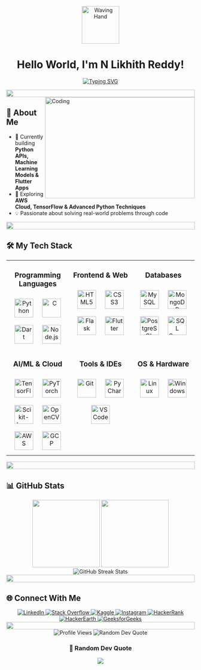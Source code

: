 <div align="center">
  <img src="https://raw.githubusercontent.com/Tarikul-Islam-Anik/Animated-Fluent-Emojis/master/Emojis/Hand%20gestures/Waving%20Hand.png" alt="Waving Hand" width="100" height="100" />
  
  # Hello World, I'm N Likhith Reddy!
  
  <p align="center">
    <a href="https://git.io/typing-svg"><img src="https://readme-typing-svg.demolab.com?font=Fira+Code&pause=1000&color=6A5ACD&center=true&vCenter=true&width=435&lines=Python+Developer;Machine+Learning+Enthusiast;Flutter+App+Developer;AWS+Cloud+Learner;Always+Learning+New+Technologies" alt="Typing SVG" /></a>
  </p>
  
  <img src="https://i.imgur.com/dBaSKWF.gif" height="20" width="100%">
</div>

<img align="right" height="270px" alt="Coding" width="400" src="https://media.giphy.com/media/v1.Y2lkPTc5MGI3NjExNzM0OTgzMjYzNjI1NzQzNGEwZjM0ZDE3N2M2NTIxNWExMmE2ZmIwNSZlcD12MV9pbnRlcm5hbF9naWZzX2dpZklkJmN0PWc/qgQUggAC3Pfv687qPC/giphy.gif" />

## 💫 About Me

- 🚀 Currently building **Python APIs, Machine Learning Models & Flutter Apps**
- 🌱 Exploring **AWS Cloud, TensorFlow & Advanced Python Techniques**
- 💡 Passionate about solving real-world problems through code

<div align="center">
  <img src="https://i.imgur.com/dBaSKWF.gif" height="20" width="100%">
</div>

## 🛠️ My Tech Stack

<div align="center">
  <table>
    <tr>
      <td valign="top" width="33%">
        <h3 align="center">Programming Languages</h3>
        <div align="center">
          <a href="https://www.python.org/" target="_blank"><img style="margin: 10px" src="https://profilinator.rishav.dev/skills-assets/python-original.svg" alt="Python" height="50" /></a>
          <a href="https://www.cprogramming.com/" target="_blank"><img style="margin: 10px" src="https://profilinator.rishav.dev/skills-assets/c-original.svg" alt="C" height="50" /></a>
          <a href="https://dart.dev/" target="_blank"><img style="margin: 10px" src="https://profilinator.rishav.dev/skills-assets/dartlang-icon.svg" alt="Dart" height="50" /></a>
          <a href="https://nodejs.org/" target="_blank"><img style="margin: 10px" src="https://profilinator.rishav.dev/skills-assets/nodejs-original-wordmark.svg" alt="Node.js" height="50" /></a>
        </div>
      </td>
      <td valign="top" width="33%">
        <h3 align="center">Frontend & Web</h3>
        <div align="center">
          <a href="https://www.w3.org/html/" target="_blank"><img style="margin: 10px" src="https://profilinator.rishav.dev/skills-assets/html5-original-wordmark.svg" alt="HTML5" height="50" /></a>
          <a href="https://www.w3schools.com/css/" target="_blank"><img style="margin: 10px" src="https://profilinator.rishav.dev/skills-assets/css3-original-wordmark.svg" alt="CSS3" height="50" /></a>
          <a href="https://flask.palletsprojects.com/" target="_blank"><img style="margin: 10px" src="https://profilinator.rishav.dev/skills-assets/flask.png" alt="Flask" height="50" /></a>
          <a href="https://flutter.dev/" target="_blank"><img style="margin: 10px" src="https://profilinator.rishav.dev/skills-assets/flutterio-icon.svg" alt="Flutter" height="50" /></a>
        </div>
      </td>
      <td valign="top" width="33%">
        <h3 align="center">Databases</h3>
        <div align="center">
          <a href="https://www.mysql.com/" target="_blank"><img style="margin: 10px" src="https://profilinator.rishav.dev/skills-assets/mysql-original-wordmark.svg" alt="MySQL" height="50" /></a>
          <a href="https://www.mongodb.com/" target="_blank"><img style="margin: 10px" src="https://profilinator.rishav.dev/skills-assets/mongodb-original-wordmark.svg" alt="MongoDB" height="50" /></a>
          <a href="https://www.postgresql.org/" target="_blank"><img style="margin: 10px" src="https://profilinator.rishav.dev/skills-assets/postgresql-original-wordmark.svg" alt="PostgreSQL" height="50" /></a>
          <a href="https://www.microsoft.com/en-us/sql-server" target="_blank"><img style="margin: 10px" src="https://www.svgrepo.com/show/303229/microsoft-sql-server-logo.svg" alt="SQL Server" height="50" /></a>
        </div>
      </td>
    </tr>
    <tr>
      <td valign="top" width="33%">
        <h3 align="center">AI/ML & Cloud</h3>
        <div align="center">
          <a href="https://www.tensorflow.org/" target="_blank"><img style="margin: 10px" src="https://profilinator.rishav.dev/skills-assets/tensorflow-icon.svg" alt="TensorFlow" height="50" /></a>
          <a href="https://pytorch.org/" target="_blank"><img style="margin: 10px" src="https://profilinator.rishav.dev/skills-assets/pytorch-icon.svg" alt="PyTorch" height="50" /></a>
          <a href="https://scikit-learn.org/" target="_blank"><img style="margin: 10px" src="https://upload.wikimedia.org/wikipedia/commons/0/05/Scikit_learn_logo_small.svg" alt="Scikit-learn" height="50" /></a>
          <a href="https://opencv.org/" target="_blank"><img style="margin: 10px" src="https://profilinator.rishav.dev/skills-assets/opencv-icon.svg" alt="OpenCV" height="50" /></a>
          <a href="https://aws.amazon.com/" target="_blank"><img style="margin: 10px" src="https://profilinator.rishav.dev/skills-assets/amazonwebservices-original-wordmark.svg" alt="AWS" height="50" /></a>
          <a href="https://cloud.google.com/" target="_blank"><img style="margin: 10px" src="https://profilinator.rishav.dev/skills-assets/google_cloud-icon.svg" alt="GCP" height="50" /></a>
        </div>
      </td>
      <td valign="top" width="33%">
        <h3 align="center">Tools & IDEs</h3>
        <div align="center">
          <a href="https://github.com/" target="_blank"><img style="margin: 10px" src="https://profilinator.rishav.dev/skills-assets/git-scm-icon.svg" alt="Git" height="50" /></a>
          <a href="https://www.jetbrains.com/pycharm/" target="_blank"><img style="margin: 10px" src="https://resources.jetbrains.com/storage/products/pycharm/img/meta/pycharm_logo_300x300.png" alt="PyCharm" height="50" /></a>
          <a href="https://code.visualstudio.com/" target="_blank"><img style="margin: 10px" src="https://upload.wikimedia.org/wikipedia/commons/thumb/9/9a/Visual_Studio_Code_1.35_icon.svg/1200px-Visual_Studio_Code_1.35_icon.svg.png" alt="VS Code" height="50" /></a>
          </a>
        </div>
      </td>
      <td valign="top" width="33%">
        <h3 align="center">OS & Hardware</h3>
        <div align="center">
          <a href="https://www.linux.org/" target="_blank"><img style="margin: 10px" src="https://profilinator.rishav.dev/skills-assets/linux-original.svg" alt="Linux" height="50" /></a>
          <a href="https://www.microsoft.com/en-us/windows" target="_blank"><img style="margin: 10px" src="https://upload.wikimedia.org/wikipedia/commons/thumb/5/5f/Windows_logo_-_2012.svg/1200px-Windows_logo_-_2012.svg.png" alt="Windows" height="50" /></a>
          </a>
        </div>
      </td>
    </tr>
  </table>
</div>


<div align="center">
  <img src="https://i.imgur.com/dBaSKWF.gif" height="20" width="100%">
</div>

## 📊 GitHub Stats


<div align="center">
  <img height="180em" src="https://github-readme-stats.vercel.app/api?username=likhith1409&show_icons=true&count_private=true&include_all_commits=true&theme=tokyonight" />
  <img height="180em" src="https://github-readme-stats.vercel.app/api/top-langs/?username=likhith1409&layout=compact&theme=tokyonight" />
</div>

<div align="center">
  <img src="https://github-readme-streak-stats.herokuapp.com/?user=likhith1409&theme=tokyonight" alt="GitHub Streak Stats" />
</div>

<div align="center">
  <img src="https://i.imgur.com/dBaSKWF.gif" height="20" width="100%">
</div>

## 🌐 Connect With Me

<div align="center">
  <a href="https://linkedin.com/in/nandikonda-likhith-reddy-209578229" target="_blank">
    <img src="https://img.shields.io/badge/LinkedIn-%230077B5.svg?&style=for-the-badge&logo=linkedin&logoColor=white" alt="LinkedIn" />
  </a>
  <a href="https://stackoverflow.com/users/19162707" target="_blank">
    <img src="https://img.shields.io/badge/Stack%20Overflow-FE7A16?style=for-the-badge&logo=stack-overflow&logoColor=white" alt="Stack Overflow" />
  </a>
  <a href="https://kaggle.com/nlikhithreddy" target="_blank">
    <img src="https://img.shields.io/badge/Kaggle-20BEFF?style=for-the-badge&logo=kaggle&logoColor=white" alt="Kaggle" />
  </a>
  <a href="https://instagram.com/likhithreddy_14" target="_blank">
    <img src="https://img.shields.io/badge/Instagram-%23E4405F.svg?&style=for-the-badge&logo=instagram&logoColor=white" alt="Instagram" />
  </a>
  <a href="https://www.hackerrank.com/likhithreddy361" target="_blank">
    <img src="https://img.shields.io/badge/HackerRank-%232EC866.svg?&style=for-the-badge&logo=hackerrank&logoColor=white" alt="HackerRank" />
  </a>
  <a href="https://www.hackerearth.com/@likihthreddy123" target="_blank">
    <img src="https://img.shields.io/badge/HackerEarth-%232C3454.svg?&style=for-the-badge&logo=hackerearth&logoColor=white" alt="HackerEarth" />
  </a>
  <a href="https://auth.geeksforgeeks.org/user/likihthreddy123" target="_blank">
    <img src="https://img.shields.io/badge/GeeksforGeeks-0F9D58?style=for-the-badge&logo=geeksforgeeks&logoColor=white" alt="GeeksforGeeks" />
  </a>
</div>

<div align="center">
  <img src="https://i.imgur.com/dBaSKWF.gif" height="20" width="100%">
  
  <img src="https://komarev.com/ghpvc/?username=likhith1409&label=Profile%20Views&color=6A5ACD&style=flat" alt="Profile Views" />
  
  <img src="https://quotes-github-readme.vercel.app/api?type=horizontal&theme=tokyonight" alt="Random Dev Quote" />
  
  <h3>💬 Random Dev Quote</h3>
  
  ![](https://forthebadge.com/images/badges/built-with-love.svg)
</div>
